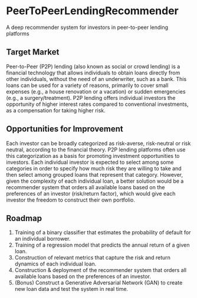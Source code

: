 # PeerToPeerLendingRecommender
A deep recommender system for investors in peer-to-peer lending platforms

## Target Market
Peer-to-Peer (P2P) lending (also known as social or crowd lending) is a financial technology that allows individuals to obtain loans directly from other individuals, without the need of an underwriter, such as a bank. This loans can be used for a variety of reasons, primarily to cover small expenses (e.g., a house renovation or a vacation) or sudden emergencies (e.g., a surgery/treatment). P2P lending offers individual investors the opportunity of higher interest rates compared to conventional investments, as a compensation for taking higher risk.

## Opportunities for Improvement
Each investor can be broadly categorized as risk-averse, risk-neutral or risk neutral, according to the financial theory. P2P lending platforms often use this categorization as a basis for promoting investment opportunities to investors. Each individual investor is expected to select among some categories in order to specify how much risk they are willing to take and then select among grouped loans that represent that category. However, given the complexity of each individual loan, a better solution would be a recommender system that orders all available loans based on the preferences of an investor (risk/return factor), which would give each investor the freedom to construct their own portfolio.

## Roadmap
1. Training of a binary classifier that estimates the probability of default for an individual borrower.
2. Training of a regression model that predicts the annual return of a given loan.
3. Construction of relevant metrics that capture the risk and return dynamics of each individual loan.
4. Construction & deployment of the recommender system that orders all available loans based on the preferences of an investor.
5. (Bonus) Construct a Generative Adversarial Network (GAN) to create new loan data and test the system in real time.
